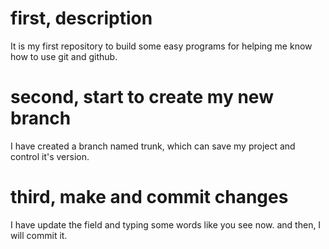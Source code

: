 # first, description
It is my first repository to build some easy programs for helping me know how to use git and github.
# second, start to create my new branch
I have created a branch named trunk, which can save my project and control it's version.
# third, make and commit changes
I have update the field and typing some words like you see now. and then, I will commit it.
